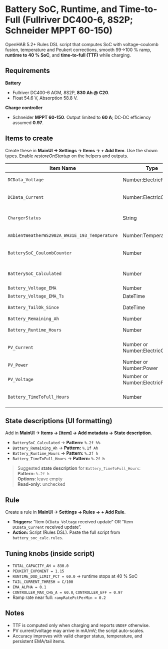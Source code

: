 # Battery SoC, Runtime, and Time-to-Full (Fullriver DC400-6, 8S2P; Schneider MPPT 60-150)

OpenHAB 5.2+ Rules DSL script that computes SoC with voltage–coulomb fusion, temperature and Peukert corrections, smooth 99→100 % ramp, **runtime to 40 % SoC**, and **time-to-full (TTF)** while charging.

## Requirements

**Battery**
- Fullriver DC400-6 AGM, 8S2P, **830 Ah @ C20**.
- Float 54.6 V, Absorption 58.8 V.

**Charge controller**
- Schneider **MPPT 60-150**. Output limited to **60 A**; DC-DC efficiency assumed **0.97**.

## Items to create

Create these in **MainUI → Settings → Items → + Add Item**. Use the shown types. Enable *restoreOnStartup* on the helpers and outputs.

| Item Name | Type | Purpose | Persist |
|---|---|---|---|
| `DCData_Voltage` | Number:ElectricPotential | Battery pack voltage (V) | — |
| `DCData_Current` | Number:ElectricCurrent | Pack current (+A charge, −A discharge) | — |
| `ChargerStatus` | String | “Bulk”, “Absorption”, “Float” | — |
| `AmbientWeatherWS2902A_WH31E_193_Temperature` | Number:Temperature | Battery/ambient °C | — |
| `BatterySoC_CoulombCounter` | Number | Raw coulomb-tracked SoC (%) | yes |
| `BatterySoC_Calculated` | Number | Smoothed display SoC (%.2f) | yes |
| `Battery_Voltage_EMA` | Number | EMA voltage | yes |
| `Battery_Voltage_EMA_Ts` | DateTime | EMA timestamp | yes |
| `Battery_TailOk_Since` | DateTime | Tail-current timer | yes |
| `Battery_Remaining_Ah` | Number | Remaining Ah | yes |
| `Battery_Runtime_Hours` | Number | Runtime to 40 % SoC (h) | yes |
| `PV_Current` | Number or Number:ElectricCurrent | PV array current (A or mA) | — |
| `PV_Power` | Number or Number:Power | PV power (W) | — |
| `PV_Voltage` | Number or Number:ElectricPotential | PV voltage (V or mV) | — |
| `Battery_TimeToFull_Hours` | Number | **Time to full** while charging (h) | yes |

## State descriptions (UI formatting)

Add in **MainUI → Items → [item] → Add metadata → State description**.

- `BatterySoC_Calculated` → **Pattern:** `%.2f %%`
- `Battery_Remaining_Ah` → **Pattern:** `%.1f Ah`
- `Battery_Runtime_Hours` → **Pattern:** `%.2f h`
- `Battery_TimeToFull_Hours` → **Pattern:** `%.2f h`

> Suggested **state description** for `Battery_TimeToFull_Hours`:  
> **Pattern:** `%.2f h`  
> **Options:** leave empty  
> **Read-only:** unchecked

## Rule

Create a rule in **MainUI → Settings → Rules → + Add Rule**.
- **Triggers:** “Item `DCData_Voltage` received update” OR “Item `DCData_Current` received update”.
- **Action:** Script (Rules DSL). Paste the full script from `battery_soc_calc.rules`.

## Tuning knobs (inside script)

- `TOTAL_CAPACITY_AH = 830.0`
- `PEUKERT_EXPONENT = 1.15`
- `RUNTIME_DOD_LIMIT_PCT = 60.0`  → runtime stops at 40 % SoC
- `TAIL_CURRENT_THRESH = C/100`
- `EMA_ALPHA = 0.1`
- `CONTROLLER_MAX_CHG_A = 60.0`, `CONTROLLER_EFF = 0.97`
- Ramp rate near full: `rampRatePctPerMin = 0.2`

## Notes

- TTF is computed only when charging and reports `UNDEF` otherwise.
- PV current/voltage may arrive in mA/mV; the script auto-scales.
- Accuracy improves with valid charger status, temperature, and persistent EMA/tail items.
